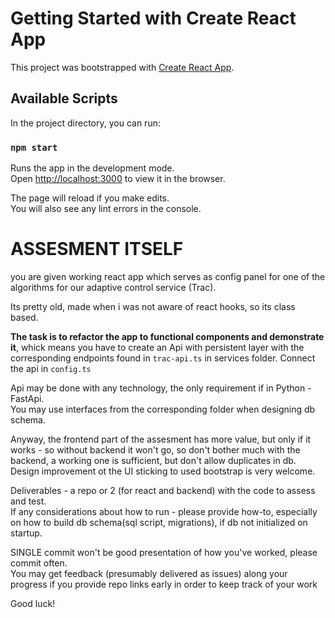 # Getting Started with Create React App

This project was bootstrapped with [Create React App](https://github.com/facebook/create-react-app).

## Available Scripts

In the project directory, you can run:

### `npm start`

Runs the app in the development mode.\
Open [http://localhost:3000](http://localhost:3000) to view it in the browser.

The page will reload if you make edits.\
You will also see any lint errors in the console.

# ASSESMENT ITSELF

you are given working react app which serves as config panel for one of the algorithms for our adaptive control service (Trac).

Its pretty old, made when i was not aware of react hooks, so its class based.

**The task is to refactor the app to functional components and demonstrate it**, whick means you have to create an Api with persistent layer with the corresponding endpoints found in `trac-api.ts` in services folder. Connect the api in `config.ts`

Api may be done with any technology, the only requirement if in Python - FastApi.  
You may use interfaces from the corresponding folder when designing db schema.  

Anyway, the frontend part of the assesment has more value, but only if it works - so without backend it won't go, so don't bother much with the backend, a working one is sufficient, but don't allow duplicates in db. Design improvement ot the UI sticking to used bootstrap is very welcome. 

Deliverables - a repo or 2 (for react and backend) with the code to assess and test.  
If any considerations about how to run - please provide how-to, especially on how to build db schema(sql script, migrations), if db not initialized on startup.

SINGLE commit won't be good presentation of how you've worked, please commit often.  
You may get feedback (presumably delivered as issues) along your progress if you provide repo links early in order to keep track of your work

Good luck!
